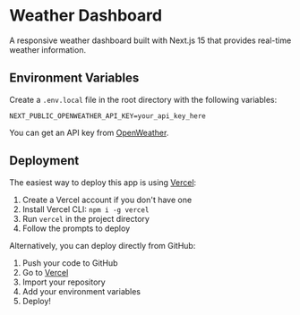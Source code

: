 # Weather Dashboard

A responsive weather dashboard built with Next.js 15 that provides real-time weather information.

## Environment Variables

Create a `.env.local` file in the root directory with the following variables:

```
NEXT_PUBLIC_OPENWEATHER_API_KEY=your_api_key_here
```

You can get an API key from [OpenWeather](https://openweathermap.org/api).

## Deployment

The easiest way to deploy this app is using [Vercel](https://vercel.com):

1. Create a Vercel account if you don't have one
2. Install Vercel CLI: `npm i -g vercel`
3. Run `vercel` in the project directory
4. Follow the prompts to deploy

Alternatively, you can deploy directly from GitHub:

1. Push your code to GitHub
2. Go to [Vercel](https://vercel.com)
3. Import your repository
4. Add your environment variables
5. Deploy!
